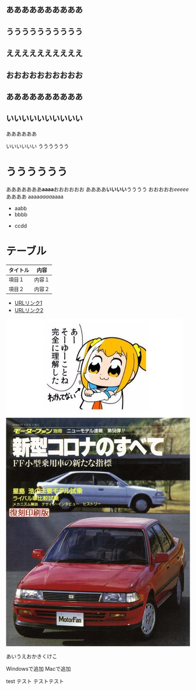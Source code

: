 ## ああああああああああ

## うううううううううう
## ええええええええええ
## おおおおおおおおおお
## ああああああああああ
## いいいいいいいいいい

ああああああ


いいいいいい
うううううう

# うううううう
あああああああ**aaaa**おおおおおお
ああああ**いいいい**うううう
おおおおお*eeeee*ああああ
aaaa*aaaa*aaaa

- aabb
- bbbb
* ccdd

# テーブル
|タイトル|内容
|--|--
|項目１|内容１
|項目２|内容２

- [URLリンク1](https://worldinfo.hatenablog.jp/entry/2020/09/22/215950)
- [URLリンク2](https://ameblo.jp/nomadodiet/)

![画像1](img/image1.jpg)
![画像2](img/image2.jpg)

あいうえおかきくけこ

Windowsで追加
Macで追加

test テスト
テストテスト